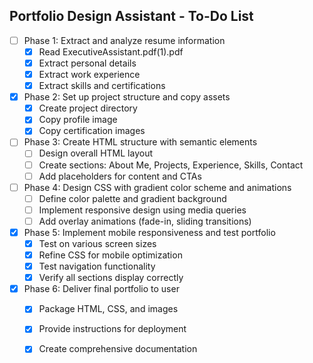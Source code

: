 ## Portfolio Design Assistant - To-Do List

- [ ] Phase 1: Extract and analyze resume information
  - [x] Read ExecutiveAssistant.pdf(1).pdf
  - [x] Extract personal details
  - [x] Extract work experience
  - [x] Extract skills and certifications
- [x] Phase 2: Set up project structure and copy assets
  - [x] Create project directory
  - [x] Copy profile image
  - [x] Copy certification images
- [ ] Phase 3: Create HTML structure with semantic elements
  - [ ] Design overall HTML layout
  - [ ] Create sections: About Me, Projects, Experience, Skills, Contact
  - [ ] Add placeholders for content and CTAs
- [ ] Phase 4: Design CSS with gradient color scheme and animations
  - [ ] Define color palette and gradient background
  - [ ] Implement responsive design using media queries
  - [ ] Add overlay animations (fade-in, sliding transitions)
- [x] Phase 5: Implement mobile responsiveness and test portfolio
  - [x] Test on various screen sizes
  - [x] Refine CSS for mobile optimization
  - [x] Test navigation functionality
  - [x] Verify all sections display correctly
- [x] Phase 6: Deliver final portfolio to user
  - [x] Package HTML, CSS, and images
  - [x] Provide instructions for deployment
  - [x] Create comprehensive documentation

